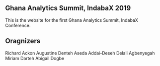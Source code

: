 ## Ghana Analytics Summit, IndabaX 2019
This is the website for the first Ghana Analytics Summit, IndabaX Conference. 

## Oragnizers
Richard Ackon
Augustine Denteh
Aseda Addai-Deseh
Delali Agbenyegah
Miriam Darteh
Abigail Dogbe
